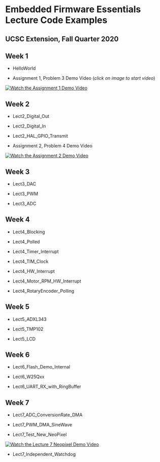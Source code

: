 # Embedded Firmware Essentials Lecture Code Examples
## UCSC Extension, Fall Quarter 2020

## Week 1

- HelloWorld

- Assignment 1, Problem 3 Demo Video (*click on image to start video*)

[![Watch the Assignment 1 Demo Video](https://i9.ytimg.com/vi/ND-I0l60MkY/mqdefault.jpg?sqp=CKST8PoF&rs=AOn4CLCOSDFx6WPQnekJlGHNcbGtDotmAQ)](https://youtu.be/ND-I0l60MkY)

## Week 2

- Lect2_Digital_Out

- Lect2_Digital_In

- Lect2_HAL_GPIO_Transmit

- Assignment 2, Problem 4 Demo Video

[![Watch the Assignment 2 Demo Video](https://i.ytimg.com/vi/evdr8Pq520Q/1.jpg?time=1536530948235)](https://youtu.be/evdr8Pq520Q)

## Week 3

- Lect3_DAC

- Lect3_PWM

- Lect3_ADC

## Week 4

- Lect4_Blocking

- Lect4_Polled

- Lect4_Timer_Interrupt

- Lect4_TIM_Clock

- Lect4_HW_Interrupt

- Lect4_Motor_RPM_HW_Interrupt

- Lect4_RotaryEncoder_Polling

## Week 5

- Lect5_ADXL343

- Lect5_TMP102

- Lect5_LCD

## Week 6

- Lect6_Flash_Demo_Internal

- Lect6_W25Qxx

- Lect6_UART_RX_with_RingBuffer

## Week 7

- Lect7_ADC_ConversionRate_DMA

- Lect7_PWM_DMA_SineWave

- Lect7_Test_New_NeoPixel

[![Watch the Lecture 7 Neopixel Demo Video](https://i9.ytimg.com/vi/mjdzhbHJOsY/mqdefault.jpg?time=1603411200000&sqp=CIC6yPwF&rs=AOn4CLCidjMN5z3Wtgq_WzBJMeYGklkmXg)](https://youtu.be/mjdzhbHJOsY)

- Lect7_Independent_Watchdog
<!---
## Week 8

- PPM_RX2
-->
